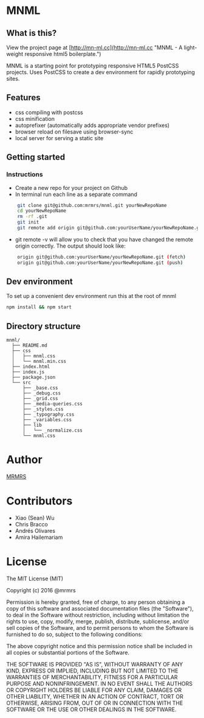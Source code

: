 # MNML

## What is this?

View the project page at [http://mn-ml.cc](http://mn-ml.cc "MNML - A light-weight responsive html5 boilerplate.")

MNML is a starting point for prototyping responsive HTML5 PostCSS projects.
Uses PostCSS to create a dev environment for rapidly prototyping sites.

## Features

* css compiling with postcss
* css minification
* autoprefixer (automatically adds appropriate vendor prefixes)
* browser reload on filesave using browser-sync
* local server for serving a static site

## Getting started

### Instructions

* Create a new repo for your project on Github
* In terminal run each line as a separate command
```bash
    git clone git@github.com:mrmrs/mnml.git yourNewRepoName
    cd yourNewRepoName
    rm -rf .git
    git init
    git remote add origin git@github.com:yourUserName/yourNewRepoName.git
```

* git remote -v will allow you to check that you have changed the remote origin correctly. The output should look like:
```bash
    origin git@github.com:yourUserName/yourNewRepoName.git (fetch)
    origin git@github.com:yourUserName/yourNewRepoName.git (push)
```

## Dev environment
To set up a convenient dev environment run this at the root of mnml

```bash
npm install && npm start
```


## Directory structure
```
mnml/
  ├── README.md
  ├── css
  │   ├── mnml.css
  │   └── mnml.min.css
  ├── index.html
  ├── index.js
  ├── package.json
  └── src
      ├── _base.css
      ├── _debug.css
      ├── _grid.css
      ├── _media-queries.css
      ├── _styles.css
      ├── _typography.css
      ├── _variables.css
      ├── lib
      │   └── _normalize.css
      └── mnml.css

```

# Author

[MRMRS](http://mrmrs.io "Adam Morse - Designer Developer")

# Contributors

- Xiao (Sean) Wu
- Chris Bracco
- Andrés Olivares
- Amira Hailemariam

# License

The MIT License (MIT)

Copyright (c) 2016 @mrmrs

Permission is hereby granted, free of charge, to any person obtaining a copy
of this software and associated documentation files (the "Software"), to deal
in the Software without restriction, including without limitation the rights
to use, copy, modify, merge, publish, distribute, sublicense, and/or sell
copies of the Software, and to permit persons to whom the Software is
furnished to do so, subject to the following conditions:

The above copyright notice and this permission notice shall be included in
all copies or substantial portions of the Software.

THE SOFTWARE IS PROVIDED "AS IS", WITHOUT WARRANTY OF ANY KIND, EXPRESS OR
IMPLIED, INCLUDING BUT NOT LIMITED TO THE WARRANTIES OF MERCHANTABILITY,
FITNESS FOR A PARTICULAR PURPOSE AND NONINFRINGEMENT. IN NO EVENT SHALL THE
AUTHORS OR COPYRIGHT HOLDERS BE LIABLE FOR ANY CLAIM, DAMAGES OR OTHER
LIABILITY, WHETHER IN AN ACTION OF CONTRACT, TORT OR OTHERWISE, ARISING FROM,
OUT OF OR IN CONNECTION WITH THE SOFTWARE OR THE USE OR OTHER DEALINGS IN
THE SOFTWARE.

